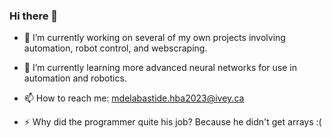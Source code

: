 ### Hi there 👋

- 🔭 I’m currently working on several of my own projects involving automation, robot control, and webscraping.
- 🌱 I’m currently learning more advanced neural networks for use in automation and robotics.

- 📫 How to reach me: mdelabastide.hba2023@ivey.ca

- ⚡ Why did the programmer quite his job? Because he didn't get arrays :(

<!--
**mdelaba/mdelaba** is a ✨ _special_ ✨ repository because its `README.md` (this file) appears on your GitHub profile.

Here are some ideas to get you started:

- 🔭 I’m currently working on several of my own projects involving automation, robot control, and webscraping.
- 🌱 I’m currently learning more advanced neural networks for use in automation.

- 📫 How to reach me: mdelabastide.hba2023@ivey.ca

- ⚡ Why did the programmer quite his job? Because he didn't get arrays :(

-->
